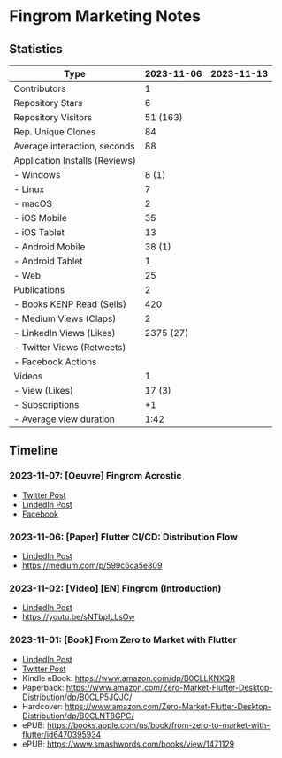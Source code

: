 # Fingrom Marketing Notes

## Statistics

| Type                           | 2023-11-06  | 2023-11-13 |
|--------------------------------|-------------|------------|
| Contributors                   | 1           | |
| Repository Stars               | 6           | |
| Repository Visitors            | 51 (163)    | |
| Rep. Unique Clones             | 84          | |
| Average interaction, seconds   | 88          | |
| Application Installs (Reviews) |             | |
| - Windows                      | 8 (1)       | |
| - Linux                        | 7           | |
| - macOS                        | 2           | |
| - iOS Mobile                   | 35          | |
| - iOS Tablet                   | 13          | |
| - Android Mobile               | 38 (1)      | |
| - Android Tablet               | 1           | |
| - Web                          | 25          | |
| Publications                   | 2           | |
| - Books KENP Read (Sells)      | 420         | |
| - Medium Views (Claps)         | 2           | |
| - LinkedIn Views (Likes)       | 2375 (27)   | |
| - Twitter Views (Retweets)     |             | |
| - Facebook Actions             |             | |
| Videos                         | 1           | |
| - View (Likes)                 | 17 (3)      | |
| - Subscriptions                | +1          | |
| - Average view duration        | 1:42        | |


## Timeline

### 2023-11-07: [Oeuvre] Fingrom Acrostic
- [Twitter Post](https://x.com/TheFieryCat/status/1721751900641509508)
- [LindedIn Post](https://www.linkedin.com/feed/update/urn:li:activity:7127580446900563968/)
- [Facebook](https://www.facebook.com/vlyskouski/posts/pfbid02wMANkPSWoXAD4oEHZr9wMY7pud1rhHqMU5wMFpNXehAAYjPscBRDPBKQ6QmmomNcl)

### 2023-11-06: [Paper] Flutter CI/CD: Distribution Flow
- [LindedIn Post](https://www.linkedin.com/feed/update/urn:li:activity:7127253298914410496)
- https://medium.com/p/599c6ca5e809

### 2023-11-02: [Video] [EN] Fingrom (Introduction)
- [LindedIn Post](https://www.linkedin.com/feed/update/urn:li:activity:7125980488401342464)
- https://youtu.be/sNTbpILLsOw

### 2023-11-01: [Book] From Zero to Market with Flutter
- [LindedIn Post](https://www.linkedin.com/feed/update/urn:li:activity:7125387035850211329)
- [Twitter Post](https://x.com/TheFieryCat/status/1719625739878748347)
- Kindle eBook: https://www.amazon.com/dp/B0CLLKNXQR
- Paperback: https://www.amazon.com/Zero-Market-Flutter-Desktop-Distribution/dp/B0CLP5JQJC/
- Hardcover: https://www.amazon.com/Zero-Market-Flutter-Desktop-Distribution/dp/B0CLNT8GPC/
- ePUB: https://books.apple.com/us/book/from-zero-to-market-with-flutter/id6470395934
- ePUB: https://www.smashwords.com/books/view/1471129
